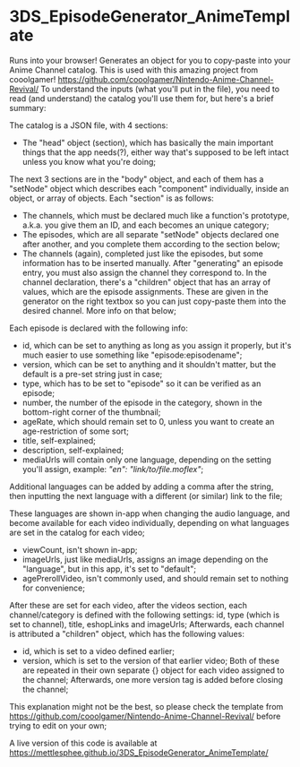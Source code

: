 # 3DS_EpisodeGenerator_AnimeTemplate
Runs into your browser! Generates an object for you to copy-paste into your Anime Channel catalog. 
This is used with this amazing project from cooolgamer! https://github.com/cooolgamer/Nintendo-Anime-Channel-Revival/
To understand the inputs (what you'll put in the file), you need to read (and understand) the catalog you'll use them for, but here's a brief summary:

The catalog is a JSON file, with 4 sections:
- The "head" object (section), which has basically the main important things that the app needs(?), either way that's supposed to be left intact unless you know what you're doing;

The next 3 sections are in the "body" object, and each of them has a "setNode" object which describes each "component" individually, inside an object, or array of objects. Each "section" is as follows:
- The channels, which must be declared much like a function's prototype, a.k.a. you give them an ID, and each becomes an unique category;
- The episodes, which are all separate "setNode" objects declared one after another, and you complete them according to the section below;
- The channels (again), completed just like the episodes, but some information has to be inserted manually. After "generating" an episode entry, you must also assign the channel they correspond to. In the channel declaration, there's a "children" object that has an array of values, which are the episode assignments. These are given in the generator on the right textbox so you can just copy-paste them into the desired channel. More info on that below;



Each episode is declared with the following info:
- id, which can be set to anything as long as you assign it properly, but it's much easier to use something like "episode:episodename";
- version, which can be set to anything and it shouldn't matter, but the default is a pre-set string just in case;
- type, which has to be set to "episode" so it can be verified as an episode;
- number, the number of the episode in the category, shown in the bottom-right corner of the thumbnail;
- ageRate, which should remain set to 0, unless you want to create an age-restriction of some sort;
- title, self-explained;
- description, self-explained;
- mediaUrls will contain only one language, depending on the setting you'll assign, example:
*"en": "link/to/file.moflex"*;

Additional languages can be added by adding a comma after the string, then inputting the next language with a different (or similar) link to the file;


These languages are shown in-app when changing the audio language, and become available for each video individually, depending on what languages are set in the catalog for each video;
- viewCount, isn't shown in-app;
- imageUrls, just like mediaUrls, assigns an image depending on the "language", but in this app, it's set to "default";
- agePrerollVideo, isn't commonly used, and should remain set to nothing for convenience;

After these are set for each video, after the videos section, each channel/category is defined with the following settings: id, type (which is set to channel), title, eshopLinks and imageUrls; Afterwards, each channel is attributed a "children" object, which has the following values:
- id, which is set to a video defined earlier;
- version, which is set to the version of that earlier video;
Both of these are repeated in their own separate {} object for each video assigned to the channel; Afterwards, one more version tag is added before closing the channel;

This explanation might not be the best, so please check the template from https://github.com/cooolgamer/Nintendo-Anime-Channel-Revival/ before trying to edit on your own;


A live version of this code is available at https://mettlesphee.github.io/3DS_EpisodeGenerator_AnimeTemplate/

